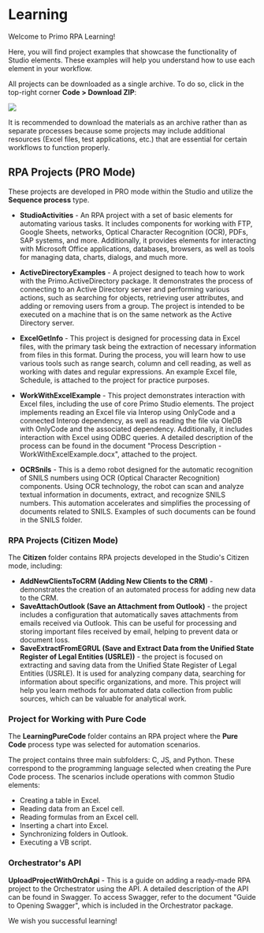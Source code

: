 # Learning

Welcome to Primo RPA Learning!

Here, you will find project examples that showcase the functionality of Studio elements. These examples will help you understand how to use each element in your workflow.

All projects can be downloaded as a single archive. To do so, click in the top-right corner **Code > Download ZIP**:

![](<.gitbook/assets/how-download.png>)

It is recommended to download the materials as an archive rather than as separate processes because some projects may include additional resources (Excel files, test applications, etc.) that are essential for certain workflows to function properly.

## RPA Projects (PRO Mode)
These projects are developed in PRO mode within the Studio and utilize the **Sequence process** type.

* **StudioActivities** - An RPA project with a set of basic elements for automating various tasks. It includes components for working with FTP, Google Sheets, networks, Optical Character Recognition (OCR), PDFs, SAP systems, and more. Additionally, it provides elements for interacting with Microsoft Office applications, databases, browsers, as well as tools for managing data, charts, dialogs, and much more. 

* **ActiveDirectoryExamples** - A project designed to teach how to work with the Primo.ActiveDirectory package. It demonstrates the process of connecting to an Active Directory server and performing various actions, such as searching for objects, retrieving user attributes, and adding or removing users from a group. The project is intended to be executed on a machine that is on the same network as the Active Directory server.
  
* **ExcelGetInfo** - This project is designed for processing data in Excel files, with the primary task being the extraction of necessary information from files in this format.
During the process, you will learn how to use various tools such as range search, column and cell reading, as well as working with dates and regular expressions. An example Excel file, Schedule, is attached to the project for practice purposes.

* **WorkWithExcelExample** - This project demonstrates interaction with Excel files, including the use of core Primo Studio elements.
The project implements reading an Excel file via Interop using OnlyCode and a connected Interop dependency, as well as reading the file via OleDB with OnlyCode and the associated dependency. Additionally, it includes interaction with Excel using ODBC queries.
A detailed description of the process can be found in the document "Process Description - WorkWithExcelExample.docx", attached to the project.

* **OCRSnils** - This is a demo robot designed for the automatic recognition of SNILS numbers using OCR (Optical Character Recognition) components.
Using OCR technology, the robot can scan and analyze textual information in documents, extract, and recognize SNILS numbers. This automation accelerates and simplifies the processing of documents related to SNILS.
Examples of such documents can be found in the SNILS folder.


### RPA Projects (Citizen Mode)

The **Citizen** folder contains RPA projects developed in the Studio's Citizen mode, including:
* **AddNewClientsToCRM (Adding New Clients to the CRM)** - demonstrates the creation of an automated process for adding new data to the CRM.
* **SaveAttachOutlook (Save an Attachment from Outlook)** - the project includes a configuration that automatically saves attachments from emails received via Outlook. This can be useful for processing and storing important files received by email, helping to prevent data or document loss.
* **SaveExtractFromEGRUL (Save and Extract Data from the Unified State Register of Legal Entities (USRLE))** - the project is focused on extracting and saving data from the Unified State Register of Legal Entities (USRLE). It is used for analyzing company data, searching for information about specific organizations, and more. This project will help you learn methods for automated data collection from public sources, which can be valuable for analytical work.

### Project for Working with Pure Code

The **LearningPureCode** folder contains an RPA project where the **Pure Code** process type was selected for automation scenarios. 

The project contains three main subfolders: C, JS, and Python. These correspond to the programming language selected when creating the Pure Code process. The scenarios include operations with common Studio elements:
* Creating a table in Excel.
* Reading data from an Excel cell.
* Reading formulas from an Excel cell.
* Inserting a chart into Excel.
* Synchronizing folders in Outlook.
* Executing a VB script.

### Orchestrator's API 

**UploadProjectWithOrchApi** - This is a guide on adding a ready-made RPA project to the Orchestrator using the API. 
A detailed description of the API can be found in Swagger. To access Swagger, refer to the document "Guide to Opening Swagger", which is included in the Orchestrator package.

We wish you successful learning!
